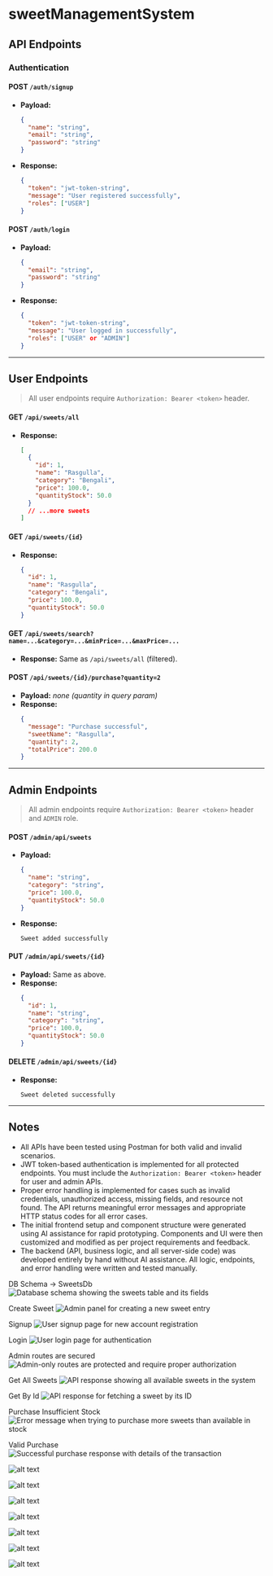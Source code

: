 # sweetManagementSystem

## API Endpoints

### Authentication

#### POST `/auth/signup`

- **Payload:**
  ```json
  {
    "name": "string",
    "email": "string",
    "password": "string"
  }
  ```
- **Response:**
  ```json
  {
    "token": "jwt-token-string",
    "message": "User registered successfully",
    "roles": ["USER"]
  }
  ```

#### POST `/auth/login`

- **Payload:**
  ```json
  {
    "email": "string",
    "password": "string"
  }
  ```
- **Response:**
  ```json
  {
    "token": "jwt-token-string",
    "message": "User logged in successfully",
    "roles": ["USER" or "ADMIN"]
  }
  ```

---

## User Endpoints

> All user endpoints require `Authorization: Bearer <token>` header.

#### GET `/api/sweets/all`

- **Response:**
  ```json
  [
    {
      "id": 1,
      "name": "Rasgulla",
      "category": "Bengali",
      "price": 100.0,
      "quantityStock": 50.0
    }
    // ...more sweets
  ]
  ```

#### GET `/api/sweets/{id}`

- **Response:**
  ```json
  {
    "id": 1,
    "name": "Rasgulla",
    "category": "Bengali",
    "price": 100.0,
    "quantityStock": 50.0
  }
  ```

#### GET `/api/sweets/search?name=...&category=...&minPrice=...&maxPrice=...`

- **Response:** Same as `/api/sweets/all` (filtered).

#### POST `/api/sweets/{id}/purchase?quantity=2`

- **Payload:** _none (quantity in query param)_
- **Response:**
  ```json
  {
    "message": "Purchase successful",
    "sweetName": "Rasgulla",
    "quantity": 2,
    "totalPrice": 200.0
  }
  ```

---

## Admin Endpoints

> All admin endpoints require `Authorization: Bearer <token>` header and `ADMIN` role.

#### POST `/admin/api/sweets`

- **Payload:**
  ```json
  {
    "name": "string",
    "category": "string",
    "price": 100.0,
    "quantityStock": 50.0
  }
  ```
- **Response:**
  ```
  Sweet added successfully
  ```

#### PUT `/admin/api/sweets/{id}`

- **Payload:** Same as above.
- **Response:**
  ```json
  {
    "id": 1,
    "name": "string",
    "category": "string",
    "price": 100.0,
    "quantityStock": 50.0
  }
  ```

#### DELETE `/admin/api/sweets/{id}`

- **Response:**
  ```
  Sweet deleted successfully
  ```

---

## Notes

- All APIs have been tested using Postman for both valid and invalid scenarios.
- JWT token-based authentication is implemented for all protected endpoints. You must include the `Authorization: Bearer <token>` header for user and admin APIs.
- Proper error handling is implemented for cases such as invalid credentials, unauthorized access, missing fields, and resource not found. The API returns meaningful error messages and appropriate HTTP status codes for all error cases.
- The initial frontend setup and component structure were generated using AI assistance for rapid prototyping. Components and UI were then customized and modified as per project requirements and feedback.
- The backend (API, business logic, and all server-side code) was developed entirely by hand without AI assistance. All logic, endpoints, and error handling were written and tested manually.

DB Schema -> SweetsDb
![Database schema showing the sweets table and its fields](image.png)

Create Sweet
![Admin panel for creating a new sweet entry](image-1.png)

Signup
![User signup page for new account registration](image-2.png)

Login
![User login page for authentication](image-3.png)

Admin routes are secured
![Admin-only routes are protected and require proper authorization](image-4.png)

Get All Sweets
![API response showing all available sweets in the system](image-5.png)

Get By Id
![API response for fetching a sweet by its ID](image-6.png)

Purchase Insufficient Stock
![Error message when trying to purchase more sweets than available in stock](image-7.png)

Valid Purchase
![Successful purchase response with details of the transaction](image-8.png)

![alt text](image-9.png)

![alt text](image-10.png)

![alt text](image-11.png)

![alt text](image-12.png)

![alt text](image-13.png)

![alt text](image-14.png)

![alt text](image-15.png)

